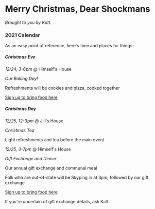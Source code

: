 # Merry Christmas, Dear Shockmans

_Brought to you by Katt._


### 2021 Calendar

As an easy point of reference, here's time and places for things:


##### Christmas Eve

*12/24, 3-6pm* @ Himself's House

_Our Baking Day!_

Refreshments will be cookies and pizza, cooked together

[Sign up to bring food here](https://docs.google.com/forms/d/e/1FAIpQLScFYdj2Bt5DOcVXU7fsBwgxPAwTCJ-Vx1HbIpnHgvmNrJu8iA/viewform?usp=sf_link)


##### Christmas Day

*12/25, 12-3pm* @ Jill's House

_Christmas Tea_

Light refreshments and tea before the main event


*12/25, 3-7pm* @ Himself's House

_Gift Exchange and Dinner_

Our annual gift exchange and communal meal

Folk who are out-of-state will be Skyping in at 3pm, followed by our gift exchange

[Sign up to bring food here](https://docs.google.com/spreadsheets/d/10NlfT2YbKftH7h32JHUc-bLO9I8WUHTDXOUv0EXOD1c/edit)

If you're uncertain of gift exchange details, ask Katt

